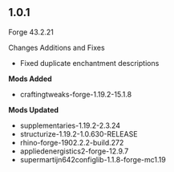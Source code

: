 #
## **1.0.1**

Forge 43.2.21

Changes Additions and Fixes
- Fixed duplicate enchantment descriptions

**Mods Added**
- craftingtweaks-forge-1.19.2-15.1.8

**Mods Updated**
- supplementaries-1.19.2-2.3.24
- structurize-1.19.2-1.0.630-RELEASE
- rhino-forge-1902.2.2-build.272
- appliedenergistics2-forge-12.9.7
- supermartijn642configlib-1.1.8-forge-mc1.19